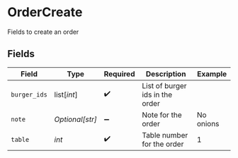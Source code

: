 # OrderCreate

Fields to create an order


## Fields

| Field                           | Type                            | Required                        | Description                     | Example                         |
| ------------------------------- | ------------------------------- | ------------------------------- | ------------------------------- | ------------------------------- |
| `burger_ids`                    | list[*int*]                     | :heavy_check_mark:              | List of burger ids in the order |                                 |
| `note`                          | *Optional[str]*                 | :heavy_minus_sign:              | Note for the order              | No onions                       |
| `table`                         | *int*                           | :heavy_check_mark:              | Table number for the order      | 1                               |